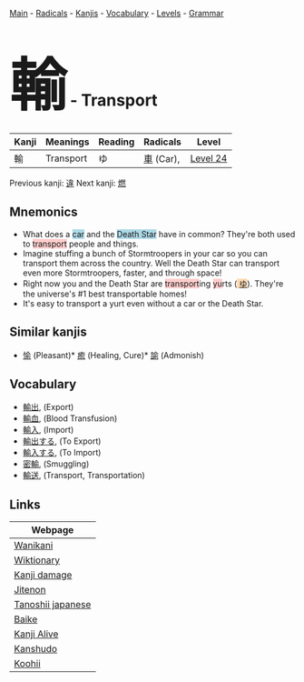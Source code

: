 <style> bigfont {font-size: 100px}</style>
[Main](../index.md) -
[Radicals](../radicals.md) -
[Kanjis](../kanjis.md) -
[Vocabulary](../vocabulary.md) -
[Levels](../levels.md) -
[Grammar](../grammar.md)
# <bigfont> 輸</bigfont> - Transport 

| Kanji | Meanings | Reading | Radicals | Level |
| --- | --- | --- | --- | --- |
| 輸 | Transport | ゆ | [車](../radicals/車.md) (Car),  | [Level 24](../levels/wk_level24.md) |

Previous kanji: [違](違.md) Next kanji: [燃](燃.md) 

## Mnemonics
 * What does a <span style="background-color:#ADD8E6"> car</span> and the <span style="background-color:#ADD8E6"> Death Star</span> have in common? They're both used to <span style="background-color:#ffcccb"> transport</span> people and things.
* Imagine stuffing a bunch of Stormtroopers in your car so you can transport them across the country. Well the Death Star can transport even more Stormtroopers, faster, and through space!
* Right now you and the Death Star are <span style="background-color:#ffcccb"> transport</span>ing <span style="background-color:#ffcccb"> yu</span>rts (<span style="background-color:#fed8b1"> [ゆ](https://jisho.org/search/ゆ)</span>). They're the universe's #1 best transportable homes!
* It's easy to transport a yurt even without a car or the Death Star.


## Similar kanjis
 * [愉](愉.md) (Pleasant)* [癒](癒.md) (Healing, Cure)* [諭](諭.md) (Admonish)


## Vocabulary
 * [輸出](../vocabulary/輸.md), (Export)
* [輸血](../vocabulary/輸.md), (Blood Transfusion)
* [輸入](../vocabulary/輸.md), (Import)
* [輸出する](../vocabulary/輸.md), (To Export)
* [輸入する](../vocabulary/輸.md), (To Import)
* [密輸](../vocabulary/輸.md), (Smuggling)
* [輸送](../vocabulary/輸.md), (Transport, Transportation)



## Links 

| Webpage |
| --- |
| [Wanikani          ](https://www.wanikani.com/kanji/輸) |
| [Wiktionary        ](https://en.wiktionary.org/wiki/輸) |
| [Kanji damage      ](http://www.kanjidamage.com/kanji/search?utf8=✓&q=輸) |
| [Jitenon           ](https://jitenon.com/kanji/輸) |
| [Tanoshii japanese ](https://www.tanoshiijapanese.com/dictionary/kanji.cfm?k=輸) |
| [Baike             ](https://baike.baidu.com/item/輸) |
| [Kanji Alive       ](https://app.kanjialive.com/輸) |
| [Kanshudo          ](https://www.kanshudo.com/searchmn?q=輸) |
| [Koohii            ](https://kanji.koohii.com/study/kanji/輸) |
